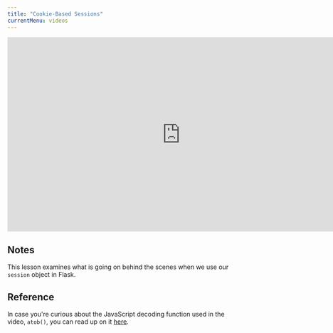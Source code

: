 ```yaml
---
title: "Cookie-Based Sessions"
currentMenu: videos
---
```


<div class="youtube-wrapper"><iframe width="776" height="437" src="https://www.youtube-nocookie.com/embed/mJzjlqONvFc?rel=0" frameborder="0" allowfullscreen></iframe></div>

## Notes

This lesson examines what is going on behind the scenes when we use our `session` object in Flask.

## Reference

In case you're curious about the JavaScript decoding function used in the video, `atob()`, you can read up on it [here](https://developer.mozilla.org/en-US/docs/Web/API/WindowBase64/Base64_encoding_and_decoding).
